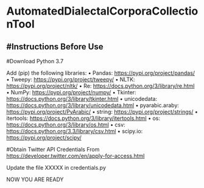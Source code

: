 # AutomatedDialectalCorporaCollectionTool

#Instructions Before Use
------------------------------------------------
#Download Python 3.7

Add (pip) the following libraries:
•	Pandas: https://pypi.org/project/pandas/
•	Tweepy: https://pypi.org/project/tweepy/
•	NLTK: https://pypi.org/project/nltk/
•	Re: https://docs.python.org/3/library/re.html
•	NumPy: https://pypi.org/project/numpy/
•	Tkinter: https://docs.python.org/3/library/tkinter.html
•	unicodedata: https://docs.python.org/3/library/unicodedata.html
•	pyarabic.araby: https://pypi.org/project/PyArabic/
•	string: https://pypi.org/project/strings/
•	itertools: https://docs.python.org/3/library/itertools.html
•	os: https://docs.python.org/3/library/os.html
•	csv: https://docs.python.org/3.3/library/csv.html
•	scipy.io: https://pypi.org/project/scipy/

#Obtain Twitter API Credentials From
https://developer.twitter.com/en/apply-for-access.html

Update the file XXXXX in credentials.py

NOW YOU ARE READY
